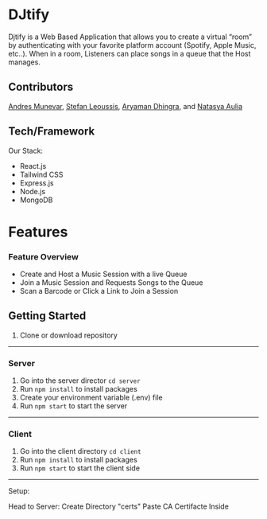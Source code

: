 # DJtify

Djtify is a Web Based Application that allows you to create a virtual “room” by authenticating with your favorite platform account (Spotify, Apple Music, etc..). When in a room, Listeners can place songs in a queue that the Host manages.

## Contributors

[Andres Munevar](https://github.com/andresfm8), [Stefan Leoussis](https://github.com/stefanleoussis), [Aryaman Dhingra](https://github.com/ad-world), and [Natasya Aulia](https://www.nat.works/)

## Tech/Framework

Our Stack:

- React.js
- Tailwind CSS
- Express.js
- Node.js
- MongoDB

# Features

### Feature Overview
- Create and Host a Music Session with a live Queue
- Join a Music Session and Requests Songs to the Queue
- Scan a Barcode or Click a Link to Join a Session

## Getting Started

1. Clone or download repository

---

### Server

1. Go into the server director `cd server`
2. Run `npm install` to install packages
3. Create your environment variable (.env) file
4. Run `npm start` to start the server

---

### Client

1. Go into the client directory `cd client`
2. Run `npm install` to install packages
3. Run `npm start` to start the client side

---



Setup:

Head to Server:
    Create Directory "certs"
    Paste CA Certifacte Inside
